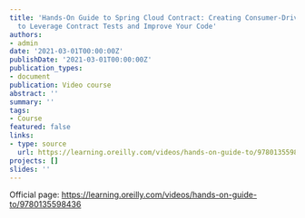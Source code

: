 ```yaml
---
title: 'Hands-On Guide to Spring Cloud Contract: Creating Consumer-Driven Contracts
  to Leverage Contract Tests and Improve Your Code'
authors:
- admin
date: '2021-03-01T00:00:00Z'
publishDate: '2021-03-01T00:00:00Z'
publication_types:
- document
publication: Video course
abstract: ''
summary: ''
tags:
- Course
featured: false
links:
- type: source
  url: https://learning.oreilly.com/videos/hands-on-guide-to/9780135598436
projects: []
slides: ''
---
```


Official page: <https://learning.oreilly.com/videos/hands-on-guide-to/9780135598436>
